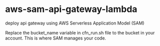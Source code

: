 # aws-sam-api-gateway-lambda
deploy api gateway using AWS Serverless Application Model (SAM)

Replace the bucket_name variable in cfn_run.sh file to the bucket in your account. This is where SAM manages your code.
